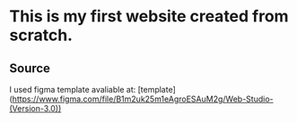 # This is my first website created from scratch.

## Source
I used figma template avaliable at: 
[template] (https://www.figma.com/file/B1m2uk25m1eAgroESAuM2g/Web-Studio-(Version-3.0))
